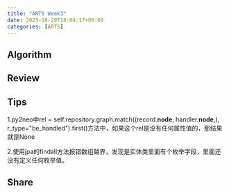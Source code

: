 ```yaml
---
title: "ARTS Week3"
date: 2023-08-29T18:04:17+08:00
categories: [ARTS]
---
```


## Algorithm

## Review

## Tips

1.py2neo中rel = self.repository.graph.match((record.__node__, handler.__node__,), r_type="be_handled").first()方法中，如果这个rel是没有任何属性值的，那结果就是None



2.使用jpa的findall方法报错数组越界，发现是实体类里面有个枚举字段，里面还没有定义任何枚举值。



## Share

